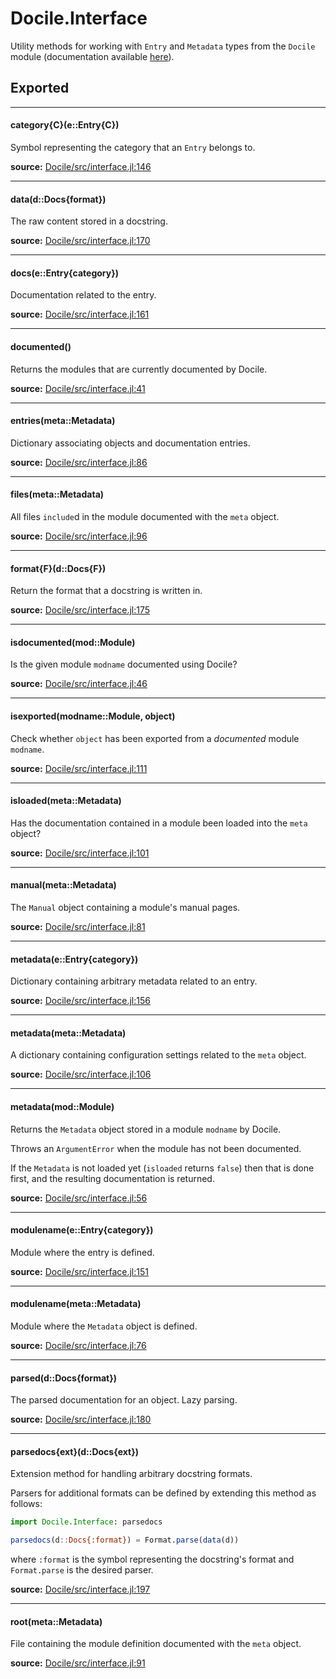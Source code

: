 # Docile.Interface
Utility methods for working with `Entry` and `Metadata` types from the `Docile`
module (documentation available [here](api/docile)).


## Exported
---

#### category{C}(e::Entry{C})
Symbol representing the category that an `Entry` belongs to.


**source:**
[Docile/src/interface.jl:146](https://github.com/MichaelHatherly/Docile.jl/tree/eb4c1e778f5ca0cfe3a8370e5a0b1cebf77adbf0/src/interface.jl#L146)

---

#### data(d::Docs{format})
The raw content stored in a docstring.


**source:**
[Docile/src/interface.jl:170](https://github.com/MichaelHatherly/Docile.jl/tree/eb4c1e778f5ca0cfe3a8370e5a0b1cebf77adbf0/src/interface.jl#L170)

---

#### docs(e::Entry{category})
Documentation related to the entry.


**source:**
[Docile/src/interface.jl:161](https://github.com/MichaelHatherly/Docile.jl/tree/eb4c1e778f5ca0cfe3a8370e5a0b1cebf77adbf0/src/interface.jl#L161)

---

#### documented()
Returns the modules that are currently documented by Docile.


**source:**
[Docile/src/interface.jl:41](https://github.com/MichaelHatherly/Docile.jl/tree/eb4c1e778f5ca0cfe3a8370e5a0b1cebf77adbf0/src/interface.jl#L41)

---

#### entries(meta::Metadata)
Dictionary associating objects and documentation entries.


**source:**
[Docile/src/interface.jl:86](https://github.com/MichaelHatherly/Docile.jl/tree/eb4c1e778f5ca0cfe3a8370e5a0b1cebf77adbf0/src/interface.jl#L86)

---

#### files(meta::Metadata)
All files `include`d in the module documented with the `meta` object.


**source:**
[Docile/src/interface.jl:96](https://github.com/MichaelHatherly/Docile.jl/tree/eb4c1e778f5ca0cfe3a8370e5a0b1cebf77adbf0/src/interface.jl#L96)

---

#### format{F}(d::Docs{F})
Return the format that a docstring is written in.


**source:**
[Docile/src/interface.jl:175](https://github.com/MichaelHatherly/Docile.jl/tree/eb4c1e778f5ca0cfe3a8370e5a0b1cebf77adbf0/src/interface.jl#L175)

---

#### isdocumented(mod::Module)
Is the given module `modname` documented using Docile?


**source:**
[Docile/src/interface.jl:46](https://github.com/MichaelHatherly/Docile.jl/tree/eb4c1e778f5ca0cfe3a8370e5a0b1cebf77adbf0/src/interface.jl#L46)

---

#### isexported(modname::Module, object)
Check whether `object` has been exported from a *documented* module `modname`.


**source:**
[Docile/src/interface.jl:111](https://github.com/MichaelHatherly/Docile.jl/tree/eb4c1e778f5ca0cfe3a8370e5a0b1cebf77adbf0/src/interface.jl#L111)

---

#### isloaded(meta::Metadata)
Has the documentation contained in a module been loaded into the `meta` object?


**source:**
[Docile/src/interface.jl:101](https://github.com/MichaelHatherly/Docile.jl/tree/eb4c1e778f5ca0cfe3a8370e5a0b1cebf77adbf0/src/interface.jl#L101)

---

#### manual(meta::Metadata)
The `Manual` object containing a module's manual pages.


**source:**
[Docile/src/interface.jl:81](https://github.com/MichaelHatherly/Docile.jl/tree/eb4c1e778f5ca0cfe3a8370e5a0b1cebf77adbf0/src/interface.jl#L81)

---

#### metadata(e::Entry{category})
Dictionary containing arbitrary metadata related to an entry.


**source:**
[Docile/src/interface.jl:156](https://github.com/MichaelHatherly/Docile.jl/tree/eb4c1e778f5ca0cfe3a8370e5a0b1cebf77adbf0/src/interface.jl#L156)

---

#### metadata(meta::Metadata)
A dictionary containing configuration settings related to the `meta` object.


**source:**
[Docile/src/interface.jl:106](https://github.com/MichaelHatherly/Docile.jl/tree/eb4c1e778f5ca0cfe3a8370e5a0b1cebf77adbf0/src/interface.jl#L106)

---

#### metadata(mod::Module)
Returns the `Metadata` object stored in a module `modname` by Docile.

Throws an `ArgumentError` when the module has not been documented.

If the `Metadata` is not loaded yet (`isloaded` returns `false`) then that is
done first, and the resulting documentation is returned.


**source:**
[Docile/src/interface.jl:56](https://github.com/MichaelHatherly/Docile.jl/tree/eb4c1e778f5ca0cfe3a8370e5a0b1cebf77adbf0/src/interface.jl#L56)

---

#### modulename(e::Entry{category})
Module where the entry is defined.


**source:**
[Docile/src/interface.jl:151](https://github.com/MichaelHatherly/Docile.jl/tree/eb4c1e778f5ca0cfe3a8370e5a0b1cebf77adbf0/src/interface.jl#L151)

---

#### modulename(meta::Metadata)
Module where the `Metadata` object is defined.


**source:**
[Docile/src/interface.jl:76](https://github.com/MichaelHatherly/Docile.jl/tree/eb4c1e778f5ca0cfe3a8370e5a0b1cebf77adbf0/src/interface.jl#L76)

---

#### parsed(d::Docs{format})
The parsed documentation for an object. Lazy parsing.


**source:**
[Docile/src/interface.jl:180](https://github.com/MichaelHatherly/Docile.jl/tree/eb4c1e778f5ca0cfe3a8370e5a0b1cebf77adbf0/src/interface.jl#L180)

---

#### parsedocs{ext}(d::Docs{ext})
Extension method for handling arbitrary docstring formats.

Parsers for additional formats can be defined by extending this method as follows:

```julia
import Docile.Interface: parsedocs

parsedocs(d::Docs{:format}) = Format.parse(data(d))

```

where `:format` is the symbol representing the docstring's format and `Format.parse` is
the desired parser.


**source:**
[Docile/src/interface.jl:197](https://github.com/MichaelHatherly/Docile.jl/tree/eb4c1e778f5ca0cfe3a8370e5a0b1cebf77adbf0/src/interface.jl#L197)

---

#### root(meta::Metadata)
File containing the module definition documented with the `meta` object.


**source:**
[Docile/src/interface.jl:91](https://github.com/MichaelHatherly/Docile.jl/tree/eb4c1e778f5ca0cfe3a8370e5a0b1cebf77adbf0/src/interface.jl#L91)


